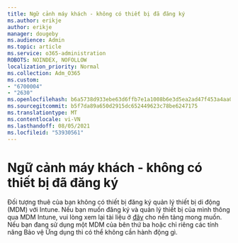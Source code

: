 ```yaml
---
title: Ngữ cảnh máy khách - không có thiết bị đã đăng ký
ms.author: erikje
author: erikje
manager: dougeby
ms.audience: Admin
ms.topic: article
ms.service: o365-administration
ROBOTS: NOINDEX, NOFOLLOW
localization_priority: Normal
ms.collection: Adm_O365
ms.custom:
- "6700004"
- "2630"
ms.openlocfilehash: b6a5738d933ebe63d6ffb7e1a1008b6e3d5ea2ad47f453a4aa0028e566f344ec
ms.sourcegitcommit: b5f7da89a650d2915dc652449623c78be6247175
ms.translationtype: MT
ms.contentlocale: vi-VN
ms.lasthandoff: 08/05/2021
ms.locfileid: "53930561"
---
```

# <a name="client-context---no-enrolled-devices"></a>Ngữ cảnh máy khách - không có thiết bị đã đăng ký

Đối tượng thuê của bạn không có thiết bị đăng ký quản lý thiết bị di động (MDM) với Intune. Nếu bạn muốn đăng ký và quản lý thiết bị của mình thông qua MDM Intune, vui lòng xem lại tài liệu ở [đây](https://docs.microsoft.com/intune/device-enrollment) cho nền tảng mong muốn. Nếu bạn đang sử dụng một MDM của bên thứ ba hoặc chỉ riêng các tính năng Bảo vệ Ứng dụng thì có thể không cần hành động gì. 
